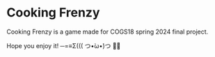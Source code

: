 # Cooking Frenzy

Cooking Frenzy is a game made for COGS18 spring 2024 final project.

Hope you enjoy it! ─=≡Σ((( つ•̀ω•́)つ 🚀🔥